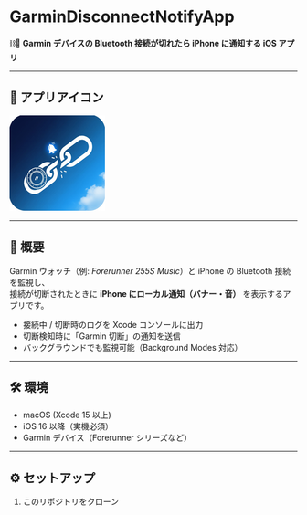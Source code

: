 # GarminDisconnectNotifyApp

⛓️🔔 **Garmin デバイスの Bluetooth 接続が切れたら iPhone に通知する iOS アプリ**

---

## 📱 アプリアイコン
![代替テキスト](GarminDisconnectNotify/Assets.xcassets/AppIcon.appiconset/Icon-83.5pt@2x.png)


---

## 📖 概要

Garmin ウォッチ（例: *Forerunner 255S Music*）と iPhone の Bluetooth 接続を監視し、  
接続が切断されたときに **iPhone にローカル通知（バナー・音）** を表示するアプリです。

- 接続中 / 切断時のログを Xcode コンソールに出力
- 切断検知時に「Garmin 切断」の通知を送信
- バックグラウンドでも監視可能（Background Modes 対応）

---

## 🛠 環境

- macOS (Xcode 15 以上)
- iOS 16 以降（実機必須）
- Garmin デバイス（Forerunner シリーズなど）

---

## ⚙️ セットアップ

1. このリポジトリをクローン
